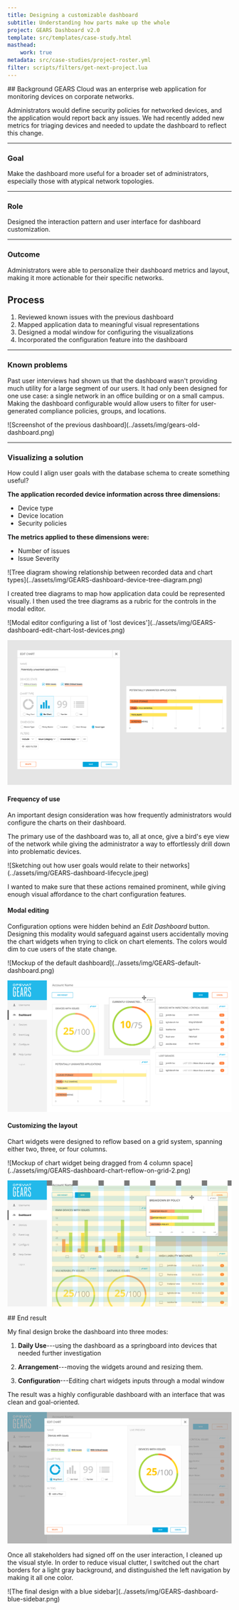 ```yaml
---
title: Designing a customizable dashboard
subtitle: Understanding how parts make up the whole
project: GEARS Dashboard v2.0
template: src/templates/case-study.html
masthead:
    work: true
metadata: src/case-studies/project-roster.yml
filter: scripts/filters/get-next-project.lua
---
```


<section class="grid indenter:3/5 flip-top:kid border-top:3px border-accent:cyan">
## Background  
GEARS Cloud was an enterprise web application for monitoring devices on corporate networks.

Administrators would define security policies for networked devices, and the application would report back any issues. We had recently added new metrics for triaging devices and needed to update the dashboard to reflect this change.

---

### Goal 
Make the dashboard more useful for a broader set of administrators, especially those with atypical network topologies. 

---

### Role 
Designed the interaction pattern and user interface for dashboard customization.

---

### Outcome
Administrators were able to personalize their dashboard metrics and layout, making it more actionable for their specific networks.

</section>

<section class="grid indenter:3/2/4 split-lists flip-top:kid border-top:3px border-accent:magenta">

## Process 
 
1. Reviewed known issues with the previous dashboard
2. Mapped application data to meaningful visual representations
3. Designed a modal window for configuring the visualizations
4. Incorporated the configuration feature into the dashboard

---

### Known problems
Past user interviews had shown us that the dashboard wasn't providing much utility for a large segment of our users. It had only been designed for one use case: a single network in an office building or on a small campus. Making the dashboard configurable would allow users to filter for user-generated compliance policies, groups, and locations.  

<div class="shadow:img margin-stack">
![Screenshot of the previous dashboard](../assets/img/gears-old-dashboard.png)
</div>

---

### Visualizing a solution

How could I align user goals with the database schema to create something useful?

**The application recorded device information across three dimensions:**

- Device type
- Device location
- Security policies

**The metrics applied to these dimensions were:**

- Number of issues
- Issue Severity
    
<div class="subgrid side-by-side">
![Tree diagram showing relationship between recorded data and chart types](../assets/img/GEARS-dashboard-device-tree-diagram.png)
 
I created tree diagrams to map how application data could be represented visually.
I then used the tree diagrams as a rubric for the controls in the modal editor.
</div>
 
<div class="subgrid side-by-side">
![Modal editor configuring a list of 'lost devices'](../assets/img/GEARS-dashboard-edit-chart-lost-devices.png)
 
![Modal editor configuring a bar chart of devices with 'unwanted applications'](../assets/img/GEARS-dashboard-edit-chart-potentially-unwanted-applications.png)
</div>
 
#### Frequency of use
An important design consideration was how frequently administrators would configure the charts on their dashboard.

The primary use of the dashboard was to, all at once, give a bird's eye view of the network while giving the administrator a way to effortlessly drill down into problematic devices.


<div class="left-third cinch-up">
![Sketching out how user goals would relate to their networks](../assets/img/GEARS-dashboard-lifecycle.jpeg)
</div>

I wanted to make sure that these actions remained prominent, while giving enough visual affordance to the chart configuration features. 
 
 
#### Modal editing
Configuration options were hidden behind an _Edit Dashboard_ button. Designing this modality would safeguard against users accidentally moving the chart widgets when trying to click on chart elements. The colors would dim to cue users of the state change.
 
<div class='subgrid side-by-side border:img margin-top'>
![Mockup of the default dashboard](../assets/img/GEARS-default-dashboard.png)

![Mockup of dashboard in "Edit" state](../assets/img/GEARS-dashboard-move-chart-widget.png)
</div>
 
#### Customizing the layout
Chart widgets were designed to reflow based on a grid system, spanning either two, three, or four columns. 

<div class='subgrid side-by-side border:img margin-top'>
![Mockup of chart widget being dragged from 4 column space](../assets/img/GEARS-dashboard-chart-reflow-on-grid-2.png)

![Mockup of chart widget being dropped into 3 column space](../assets/img/GEARS-dashboard-chart-reflow-on-grid-1.png)
</div>
</section>

<section class="grid split-lists indenter:3/2/4 flip-top:kid border-top:3px border-accent:yellow">
## End result 
 
My final design broke the dashboard into three modes:

1. **Daily Use**---using the dashboard as a springboard into devices that needed further investigation 

2. **Arrangement**---moving the widgets around and resizing them. 
3. **Configuration**---Editing chart widgets inputs through a modal window

The result was a highly configurable dashboard with an interface that was clean and goal-oriented.

![Modal chart editor with a live preview](../assets/img/GEARS-dashboard-edit-modal-with-preview.png)

Once all stakeholders had signed off on the user interaction, I cleaned up the visual style. In order to reduce visual clutter, I switched out the chart borders for a light gray background, and distinguished the left navigation by making it all one color.

<div class="bkg:grey pano shadow:img">
![The final design with a blue sidebar](../assets/img/GEARS-dashboard-blue-sidebar.png)
</div>

</section>
